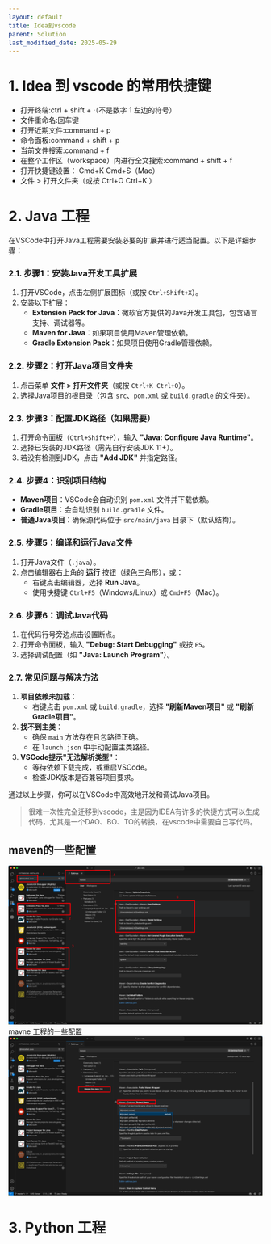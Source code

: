 ```yaml
---
layout: default
title: Idea到vscode
parent: Solution
last_modified_date: 2025-05-29
---
```


# 1. Idea 到 vscode 的常用快捷键

- 打开终端:ctrl + shift + ·（不是数字 1 左边的符号）
- 文件重命名:回车键
- 打开近期文件:command + p
- 命令面板:command + shift + p
- 当前文件搜索:command + f
- 在整个工作区（workspace）内进行全文搜索:command + shift + f
- 打开快捷键设置： Cmd+K Cmd+S（Mac）
- 文件 > 打开文件夹（或按 Ctrl+O Ctrl+K ）

# 2. Java 工程

在VSCode中打开Java工程需要安装必要的扩展并进行适当配置。以下是详细步骤：


### 2.1. **步骤1：安装Java开发工具扩展**
1. 打开VSCode，点击左侧扩展图标（或按 `Ctrl+Shift+X`）。
2. 安装以下扩展：
   - **Extension Pack for Java**：微软官方提供的Java开发工具包，包含语言支持、调试器等。
   - **Maven for Java**：如果项目使用Maven管理依赖。
   - **Gradle Extension Pack**：如果项目使用Gradle管理依赖。


### 2.2. **步骤2：打开Java项目文件夹**
1. 点击菜单 **文件 > 打开文件夹**（或按 `Ctrl+K Ctrl+O`）。
2. 选择Java项目的根目录（包含 `src`、`pom.xml` 或 `build.gradle` 的文件夹）。


### 2.3. **步骤3：配置JDK路径（如果需要）**
1. 打开命令面板（`Ctrl+Shift+P`），输入 **"Java: Configure Java Runtime"**。
2. 选择已安装的JDK路径（需先自行安装JDK 11+）。
3. 若没有检测到JDK，点击 **"Add JDK"** 并指定路径。


### 2.4. **步骤4：识别项目结构**
- **Maven项目**：VSCode会自动识别 `pom.xml` 文件并下载依赖。
- **Gradle项目**：会自动识别 `build.gradle` 文件。
- **普通Java项目**：确保源代码位于 `src/main/java` 目录下（默认结构）。


### 2.5. **步骤5：编译和运行Java文件**
1. 打开Java文件（`.java`）。
2. 点击编辑器右上角的 **运行** 按钮（绿色三角形），或：
   - 右键点击编辑器，选择 **Run Java**。
   - 使用快捷键 `Ctrl+F5`（Windows/Linux）或 `Cmd+F5`（Mac）。


### 2.6. **步骤6：调试Java代码**
1. 在代码行号旁边点击设置断点。
2. 打开命令面板，输入 **"Debug: Start Debugging"** 或按 `F5`。
3. 选择调试配置（如 **"Java: Launch Program"**）。


### 2.7. **常见问题与解决方法**
1. **项目依赖未加载**：
   - 右键点击 `pom.xml` 或 `build.gradle`，选择 **"刷新Maven项目"** 或 **"刷新Gradle项目"**。
2. **找不到主类**：
   - 确保 `main` 方法存在且包路径正确。
   - 在 `launch.json` 中手动配置主类路径。
3. **VSCode提示"无法解析类型"**：
   - 等待依赖下载完成，或重启VSCode。
   - 检查JDK版本是否兼容项目要求。


通过以上步骤，你可以在VSCode中高效地开发和调试Java项目。

> 很难一次性完全迁移到vscode，主是因为IDEA有许多的快捷方式可以生成代码，尤其是一个DAO、BO、TO的转换，在vscode中需要自己写代码。

## maven的一些配置
![alt text](<img/vs mvn.png>)
mavne 工程的一些配置
![alt text](<img/vs mvn2.png>)


# 3. Python 工程
